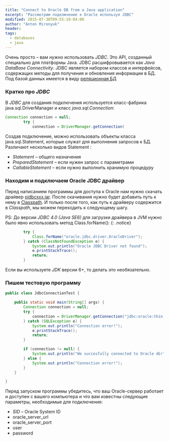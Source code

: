 ```yaml
---
title: "Connect to Oracle DB from a Java application"
excerpt: "Рассмотрим подключение к Oracle используя JDBC"
modified: 2015-07-30T09:55:10-04:00
author: "Anton Mironyuk"
header:
tags: 
  - databases
  - java
---
```


Очень просто – вам нужно использовать _JDBC_. Это API, созданный специально для платформы Java. 
JDBC расшифровывается как _Java DataBase Connectivity_. 
JDBC является набором классов и интерфейсов, содержащих методы для получения и обновления информации в БД. 
Под базой данных имеется в виду [реляционная БД](http://ru.wikipedia.org/wiki/%D0%A0%D0%B5%D0%BB%D1%8F%D1%86%D0%B8%D0%BE%D0%BD%D0%BD%D0%B0%D1%8F_%D0%B1%D0%B0%D0%B7%D0%B0_%D0%B4%D0%B0%D0%BD%D0%BD%D1%8B%D1%85)

### Кратко про _JDBC_
В _JDBC_ для создания подключения используется класс-фабрика java.sql.DriverManager и класс _java.sql.Connection_:

```java
Connection connection = null;
        try {
            connection = DriverManager.getConnection(

```

Создав подключение, можно использовать объекты класса java.sql.Statement, 
которые служат для выполнения запросов к БД. Различают несколько видов Statement :

 * _Statement_ – общего назначения
 * _PreparedStatement_ – если нужен запрос с параметрами
 * _CallableStatement_ – если нужно выполнить хранимую процедуру

### Находим и подключаем Oracle JDBC драйвер
Перед написанием программы для доступа к Oracle нам нужно скачать драйвер [ojdbcxxx.jar](http://www.oracle.com/technetwork/database/features/jdbc/index-091264.html). 
После скачивания нужно будет добавить путь к нему в [Classpath](http://en.wikipedia.org/wiki/Classpath_%28Java%29). 
И только после того, как путь к драйверу содержится в _Classpath_, мы можем переходить к следующему шагу.

PS: До версии _JDBC 4.0 (Java SE6)_ для загрузки драйвера в JVM нужно было явно использовать метод Class.forName():
{: .notice}

```java
        try {
            Class.forName("oracle.jdbc.driver.OracleDriver");
        } catch (ClassNotFoundException e) {
            System.out.println("Oracle JDBC Driver not found");
            e.printStackTrace();
            return;
        }
```

Если вы используете _JDK_ версии 6+, то делать это необязательно.

### Пишем тестовую программу

```java
public class JdbcConnectionTest {

    public static void main(String[] args) {
        Connection connection = null;
        try {
            connection = DriverManager.getConnection("jdbc:oracle:thin:@oracle_server_url:1521/SID", "user", "password");
        } catch (SQLException e) {
            System.out.println("Connection error!");
            e.printStackTrace();
            return;
        }

        if (connection != null) {
            System.out.println("We succesfully connected to Oracle db!");
        } else {
            System.out.println("Connection error!");
        }
    }

}
```

Перед запуском программы убедитесь, что ваш Oracle-сервер работает и доступен с вашего компьютера и 
что вам известны следующие параметры, необходимые для подключения:

 * _SID_ – Oracle System ID
 * oracle_server_url
 * oracle_server_port
 * user
 * password

